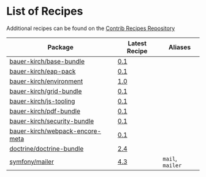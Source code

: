 # List of Recipes

Additional recipes can be found on the [Contrib Recipes Repository](https://github.com/symfony/recipes-contrib/blob/flex/main/RECIPES.md)

| Package | Latest Recipe | Aliases |
| --- | --- | --- |
| [bauer-kirch/base-bundle](https://packagist.org/packages/bauer-kirch/base-bundle) | [0.1](bauer-kirch/base-bundle/0.1) |  |
| [bauer-kirch/eap-pack](https://packagist.org/packages/bauer-kirch/eap-pack) | [0.1](bauer-kirch/eap-pack/0.1) |  |
| [bauer-kirch/environment](https://packagist.org/packages/bauer-kirch/environment) | [1.0](bauer-kirch/environment/1.0) |  |
| [bauer-kirch/grid-bundle](https://packagist.org/packages/bauer-kirch/grid-bundle) | [0.1](bauer-kirch/grid-bundle/0.1) |  |
| [bauer-kirch/js-tooling](https://packagist.org/packages/bauer-kirch/js-tooling) | [0.1](bauer-kirch/js-tooling/0.1) |  |
| [bauer-kirch/pdf-bundle](https://packagist.org/packages/bauer-kirch/pdf-bundle) | [0.1](bauer-kirch/pdf-bundle/0.1) |  |
| [bauer-kirch/security-bundle](https://packagist.org/packages/bauer-kirch/security-bundle) | [0.1](bauer-kirch/security-bundle/0.1) |  |
| [bauer-kirch/webpack-encore-meta](https://packagist.org/packages/bauer-kirch/webpack-encore-meta) | [0.1](bauer-kirch/webpack-encore-meta/0.1) |  |
| [doctrine/doctrine-bundle](https://packagist.org/packages/doctrine/doctrine-bundle) | [2.4](doctrine/doctrine-bundle/2.4) |  |
| [symfony/mailer](https://packagist.org/packages/symfony/mailer) | [4.3](symfony/mailer/4.3) | `mail`, `mailer` |
